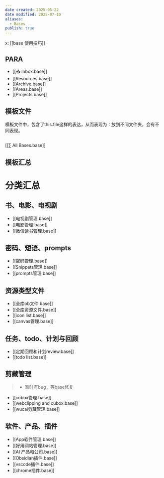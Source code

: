 ```yaml
---
date created: 2025-05-22
date modified: 2025-07-10
aliases:
  - Bases
publish: true
---
```


x: [[base 使用技巧]]

## PARA

- [[📥 Inbox.base]]
- [[Resources.base]]
- [[Archive.base]]
- [[Areas.base]]
- [[Projects.base]]

## 模板文件

模板文件中，包含了this.file这样的表达，从而表现为：放到不同文件夹，会有不同表现。

##

[[∑ All Bases.base]]

## 模板汇总

# 分类汇总

## 书、电影、电视剧

- [[电视剧管理.base]]
- [[电影管理.base]]
- [[微信读书管理.base]]

## 密码、短语、prompts

- [[密码管理.base]]
- [[Snippets管理.base]]
- [[prompts管理.base]]

## 资源类型文件

- [[全库ob文件.base]]
- [[全库资源文件.base]]
- [[icon list.base]]
- [[canvas管理.base]]

## 任务、todo、计划与回顾

- [[定期回顾和计划review.base]]
- [[todo list.base]]

## 剪藏管理

> - 暂时有bug，等base修复

- [[cubox管理.base]]
- [[webclipping and cubox.base]]
- [[wucai剪藏管理.base]]

## 软件、产品、插件

- [[App软件管理.base]]
- [[好用网站管理.base]]
- [[AI 产品和公司.base]]
- [[Obsidian插件.base]]
- [[vscode插件.base]]
- [[chrome插件.base]]
